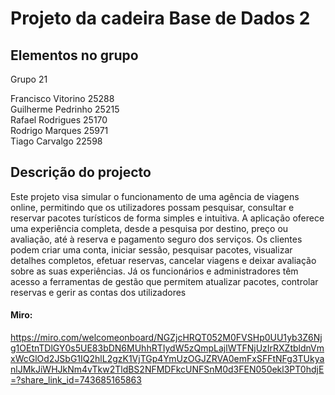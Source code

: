 # Projeto da cadeira Base de Dados 2

## Elementos no grupo

Grupo 21

Francisco Vitorino 25288\
Guilherme Pedrinho 25215\
Rafael Rodrigues 25170\
Rodrigo Marques 25971\
Tiago Carvalgo 22598

## Descrição do projecto
Este projeto visa simular o funcionamento de uma agência de viagens online, permitindo que os utilizadores possam pesquisar, consultar e reservar pacotes turísticos de forma simples e intuitiva. A aplicação oferece uma experiência completa, desde a pesquisa por destino, preço ou avaliação, até à reserva e pagamento seguro dos serviços.
Os clientes podem criar uma conta, iniciar sessão, pesquisar pacotes, visualizar detalhes completos, efetuar reservas, cancelar viagens e deixar avaliação sobre as suas experiências. Já os funcionários e administradores têm acesso a ferramentas de gestão que permitem atualizar pacotes, controlar reservas e gerir as contas dos utilizadores


#### Miro: 
https://miro.com/welcomeonboard/NGZjcHRQT052M0FVSHp0UU1yb3Z6Njg1OEtnTDlGY0s5UE83bDN6MUhhRTIydW5zQmpLajlWTFNjUzIrRXZtbldnVmxWcGlOd2JSbG1IQ2hlL2gzK1VjTGp4YmUzOGJZRVA0emFxSFFtNFg3TUkyanlJMkJiWHJkNm4vTkw2TldBS2NFMDFkcUNFSnM0d3FEN050ekl3PT0hdjE=?share_link_id=743685165863
